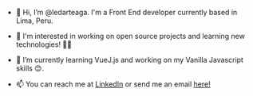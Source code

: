 - 👋 Hi, I’m @ledarteaga. I'm a Front End developer currently based in Lima, Peru.

- 👀 I'm interested in working on open source projects and learning new technologies! 🐱‍🏍

- 🌱 I’m currently learning VueJ.js and working on my Vanilla Javascript skills 😊.

- 📫 You can reach me at <a href="https://www.linkedin.com/in/luis-arteaga-90a5a4193">LinkedIn</a> or send me an email <a href="mailto:ledarteaga@gmail.com?Subject=Hola%Luis!">here!</a>

<!---
ledarteaga/ledarteaga is a ✨ special ✨ repository because its `README.md` (this file) appears on your GitHub profile.
You can click the Preview link to take a look at your changes.
--->
